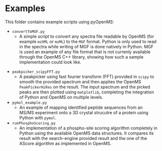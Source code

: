 Examples
=============

This folder contains example scripts using pyOpenMS:

* `convertToMGF.py`
    * A simple script to convert any spectra file readable by OpenMS (for
      example `mzXML` or `mzML`)  to the `MGF` format. Python is only used to
      read in the spectra while writing of MGF is done natively in Python. MGF
      is used an example of any file format that is not currenly available
      through the OpenMS C++ library, showing how such a sample implementation
      could look like.
- `peakpicker_scipyFFT.py`
    * A peakpicker using fast fourier transform (FFT) provided in `scipy` to
      smooth the provided spectrum and then applies the OpenMS
      `PeakPickerHiRes` on the result. The input spectrum and the picked peaks
      are then plotted using `matplotlib`, completing the integration of Python
      and OpenMS on multiple levels.
- `pymol_example.py`
    * An example of mapping identified peptide sequences from an MS/MS
      experiment onto a 3D crystal strucutre of a protein using Python with
      `pymol`. 
- `runPhosphoScoring.py`
    * An implementation of a phospho-site scoring algorithm completely in
      Python using the available OpenMS data structures. It compares its result
      with the search-engine provided result and the one of the AScore
      algorithm as implemented in OpenMS.
